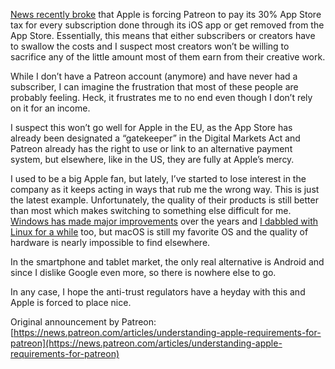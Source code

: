 [News recently broke](https://news.patreon.com/articles/understanding-apple-requirements-for-patreon) that Apple is forcing Patreon to pay its 30% App Store tax for every subscription done through its iOS app or get removed from the App Store. Essentially, this means that either subscribers or creators have to swallow the costs and I suspect most creators won’t be willing to sacrifice any of the little amount most of them earn from their creative work.

While I don’t have a Patreon account (anymore) and have never had a subscriber, I can imagine the frustration that most of these people are probably feeling. Heck, it frustrates me to no end even though I don’t rely on it for an income.

I suspect this won’t go well for Apple in the EU, as the App Store has already been designated a “gatekeeper” in the Digital Markets Act and Patreon already has the right to use or link to an alternative payment system, but elsewhere, like in the US, they are fully at Apple’s mercy.

I used to be a big Apple fan, but lately, I’ve started to lose interest in the company as it keeps acting in ways that rub me the wrong way. This is just the latest example. Unfortunately, the quality of their products is still better than most which makes switching to something else difficult for me. [Windows has made major improvements](https://blog.alexseifert.com/2024/03/08/how-windows-11-has-convinced-a-skeptic/) over the years and [I dabbled with Linux for a while](https://blog.alexseifert.com/2024/08/08/using-linux-on-my-pc/) too, but macOS is still my favorite OS and the quality of hardware is nearly impossible to find elsewhere.

In the smartphone and tablet market, the only real alternative is Android and since I dislike Google even more, so there is nowhere else to go.

In any case, I hope the anti-trust regulators have a heyday with this and Apple is forced to place nice.

Original announcement by Patreon: [https://news.patreon.com/articles/understanding-apple-requirements-for-patreon](https://news.patreon.com/articles/understanding-apple-requirements-for-patreon)